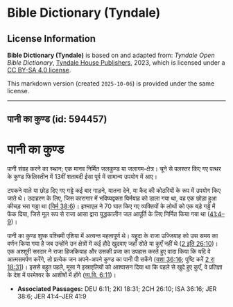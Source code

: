 # Bible Dictionary (Tyndale)

## License Information

**Bible Dictionary (Tyndale)** is based on and adapted from: _Tyndale Open Bible Dictionary_, [Tyndale House Publishers](https://tyndaleopenresources.com/), 2023, which is licensed under a [CC BY-SA 4.0 license](https://creativecommons.org/licenses/by-sa/4.0/legalcode.en).

This markdown version (created `2025-10-06`) is provided under the same license.



--------------------------------

## पानी का कुण्ड (id: 594457)

पानी का कुण्ड
=============

पानी संग्रह करने का स्थान; एक मानव निर्मित जलकुण्ड या जलागम\-क्षेत्र। चूने से पलस्तर किए गए पत्थर के कुण्ड फिलिस्तीन में 13वीं शताबदी ईसा पूर्व में सामान्य उपयोग में आए।

टपकने वाले या छोड़ दिए गए गड्ढे कई बार गाड़ने, यातना देने, या कैद की कोठरियों के रूप में उपयोग किए जाते थे। उदाहरण के लिए, जिस कारागार में भविष्यद्वक्ता यिर्मयाह को डाला गया था, वह एक छोड़ा हुआ कीचड़ भरा गड्ढा था ([यिर्म 38:6](https://ref.ly/Jer38:6))। इश्माएल ने 70 घात किए गए व्यक्तियों के लोथों को एक बड़े गड्ढे में फेंक दिया, जिसे मूल रूप से राजा आसा द्वारा युद्धकालीन जल आपूर्ति के लिए निर्मित किया गया था ([41:4–9](https://ref.ly/Jer41:4-Jer41:9))।

पानी का कुण्ड शुष्क पश्चिमी एशिया में अत्यन्त महत्वपूर्ण थे। यहूदा के राजा उज्जियाह को उस समय का वर्णन किया गया है जब उन्होंने उन क्षेत्रों में कई हौदे खुदवाए जहाँ सोते या कुएँ नहीं थे ([2 इति 26:10](https://ref.ly/2Chr26:10))। एक अश्शूरी सरदार ने राजा हिजकियाह और उसकी प्रजा का उपहास करते हुए वादा किया कि यदि वे आत्मसमर्पण करेंगे, तो प्रत्येक जन अपने\-अपने कुण्ड का पानी पी सकेंगे ([यशा 36:16](https://ref.ly/Isa36:16); पुष्टि करें [2 रा 18:31](https://ref.ly/2Kgs18:31))। इससे बहुत पहले, मूसा ने इस्राएलियों को आश्वासन दिया था कि पहले से खुदे हुए कुएँ, वे प्रतिज्ञा के देश में परमेश्वर के आशीषों में होंगे ([व्य.वि. 6:11](https://ref.ly/Deut6:11))।

* **Associated Passages:** DEU 6:11; 2KI 18:31; 2CH 26:10; ISA 36:16; JER 38:6; JER 41:4–JER 41:9

